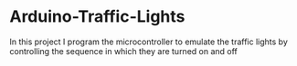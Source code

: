 # Arduino-Traffic-Lights
In this project I program the microcontroller to emulate the traffic lights by controlling the sequence in which they are turned on and off
